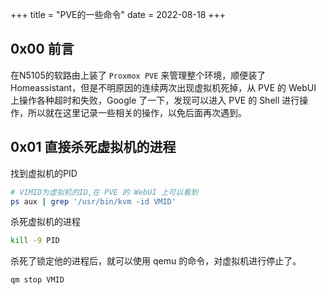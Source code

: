 +++
title = "PVE的一些命令"
date = 2022-08-18
+++

## 0x00 前言
在N5105的软路由上装了 `Proxmox PVE` 来管理整个环境，顺便装了 Homeassistant，但是不明原因的连续两次出现虚拟机死掉，从 PVE 的 WebUI 上操作各种超时和失败，Google 了一下，发现可以进入 PVE 的 Shell 进行操作，所以就在这里记录一些相关的操作，以免后面再次遇到。

## 0x01 直接杀死虚拟机的进程
找到虚拟机的PID
```bash
# VIMID为虚拟机的ID,在 PVE 的 WebUI 上可以看到
ps aux | grep '/usr/bin/kvm -id VMID'
```
杀死虚拟机的进程
```bash
kill -9 PID
```
杀死了锁定他的进程后，就可以使用 qemu 的命令，对虚拟机进行停止了。
```
qm stop VMID
```